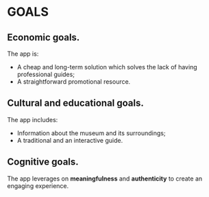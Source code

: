 # GOALS

## Economic goals.&#x20;

The app is:&#x20;

* A cheap and long-term solution which solves the lack of having professional guides;&#x20;
* A straightforward promotional resource.&#x20;

## Cultural and educational goals.&#x20;

The app includes:&#x20;

* Information about the museum and its surroundings;
* A traditional and an interactive guide.&#x20;

## Cognitive goals.&#x20;

The app leverages on **meaningfulness** and **authenticity** to create an engaging experience.
